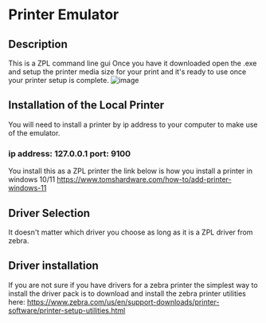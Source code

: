 # Printer Emulator

## Description
This is a ZPL command line gui
Once you have it downloaded open the .exe and setup the printer media size for your print and it's ready to use once your printer setup is complete.
![image](https://github.com/user-attachments/assets/560add85-fa33-4368-957e-d5fb2afd7f9e)


## Installation of the Local Printer
You will need to install a printer by ip address to your computer to make use of the emulator.

### ip address: 127.0.0.1  port: 9100

You install this as a ZPL printer the link below is how you install a printer in windows 10/11
https://www.tomshardware.com/how-to/add-printer-windows-11

## Driver Selection
It doesn't matter which driver you choose as long as it is a ZPL driver from zebra.

## Driver installation
If you are not sure if you have drivers for a zebra printer the simplest way to install the driver pack is to download and install the zebra printer utilities here:
https://www.zebra.com/us/en/support-downloads/printer-software/printer-setup-utilities.html
